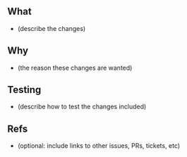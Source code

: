 ## What

- (describe the changes)

## Why

- (the reason these changes are wanted)

## Testing

- (describe how to test the changes included)

## Refs

- (optional: include links to other issues, PRs, tickets, etc)
